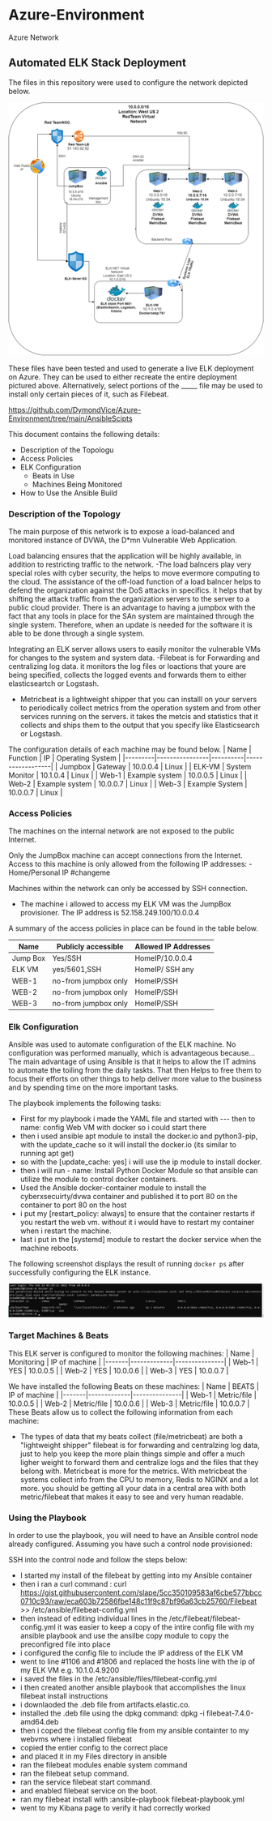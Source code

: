 # Azure-Environment
Azure Network
## Automated ELK Stack Deployment

The files in this repository were used to configure the network depicted below.

![Azure_Network](https://github.com/DymondVice/AzureLabs/raw/main/AzureDiagram.png)

These files have been tested and used to generate a live ELK deployment on Azure. They can be used to either recreate the entire deployment pictured above. Alternatively, select portions of the _____ file may be used to install only certain pieces of it, such as Filebeat.

 https://github.com/DymondVice/Azure-Environment/tree/main/AnsibleScipts

This document contains the following details:
- Description of the Topologu
- Access Policies
- ELK Configuration
  - Beats in Use
  - Machines Being Monitored
- How to Use the Ansible Build


### Description of the Topology

The main purpose of this network is to expose a load-balanced and monitored instance of DVWA, the D*mn Vulnerable Web Application.

Load balancing ensures that the application will be highly available, in addition to restricting traffic to the network.
-The load balncers play very special roles with cyber security, the helps to move evermore  computing to the cloud. The assistance of the off-load function of a load balncer helps to defend the organization against the DoS attacks in specifics. it helps that by shifting the attack traffic from the organization servers to the server to a public cloud provider. There is an advantage to having a jumpbox with the fact that any tools in place for the SAn system are maintained through the single system. Therefore, when an update is needed for the software it is able to be done through a single system.

Integrating an ELK server allows users to easily monitor the vulnerable VMs for changes to the system and system data.
-Filebeat is for Forwarding and centralizing log data. it monitors the log files or loactions that youre are being specified, collects the logged events and forwards them to either elasticseartch or Logstash.
- Metricbeat is a lightweight shipper that you can installl on your servers to periodically collect metrics from the operation system and from other services running on the servers. it takes the metcis and statistics that it collects and ships them to the output that you specify like Elasticsearch or Logstash.

The configuration details of each machine may be found below. 
| Name    | Function       | IP       | Operating System |
|---------|----------------|----------|------------------|
| Jumpbox | Gateway        | 10.0.0.4 | Linux            |
| ELK-VM  | System Monitor | 10.1.0.4 | Linux            |
| Web-1   | Example system | 10.0.0.5 | Linux            |
| Web-2   | Example system | 10.0.0.7 | Linux            |
| Web-3   | Example System | 10.0.0.7 | Linux            |

### Access Policies

The machines on the internal network are not exposed to the public Internet. 

Only the JumpBox machine can accept connections from the Internet. Access to this machine is only allowed from the following IP addresses:
-Home/Personal IP #changeme

Machines within the network can only be accessed by SSH connection.
- The machine i allowed to access my ELK VM was the JumpBox provisioner. The IP address is 52.158.249.100/10.0.0.4

A summary of the access policies in place can be found in the table below.

| Name     | Publicly accessible  | Allowed IP Addresses |
|----------|----------------------|----------------------|
| Jump Box | Yes/SSH              | HomeIP/10.0.0.4      |
| ELK VM   | yes/5601,SSH         | HomeIP/ SSH any      |
| WEB-1    | no-from jumpbox only | HomeIP/SSH           |
| WEB-2    | no-from jumpbox only | HomeIP/SSH           |
| WEB-3    | no-from jumpbox only | HomeIP/SSH           |
 
### Elk Configuration

Ansible was used to automate configuration of the ELK machine. No configuration was performed manually, which is advantageous because...
The main advantage of using Ansible is that it helps to allow the IT admins to automate the toiling from the daily taskts. That then Helps to free them to focus their efforts on other things to help deliver more value to the business and by spending time on the more important tasks.

The playbook implements the following tasks:
- First for my playbook i made the YAML file and started with --- then to name: config Web VM with docker so i could start there
- then i used ansible apt module to install the docker.io and python3-pip, with the update_cache so it will install the docker.io (its similar to running apt get)
- so with the [update_cache: yes] i will use the ip module to install docker.
- then i will run - name: Install Python Docker Module so that ansible can utilize the module to control docker containers.
- Used the Ansible docker-container module to install the cyberxsecuirty/dvwa container and published it to port 80 on the container to port 80 on the host
- i put my [restart_policy: always] to ensure that the container restarts if you restart the web vm. without it i would have to restart my container when i restart the machine.
- last i put in the [systemd] module to restart the docker service when the machine reboots.

The following screenshot displays the result of running `docker ps` after successfully configuring the ELK instance.

![DockerRunningonELK](/DockerRunningonELK.jpg)

### Target Machines & Beats
This ELK server is configured to monitor the following machines:
| Name  | Monitoring  | IP of machine |
|-------|-------------|---------------|
| Web-1 | YES         | 10.0.0.5      |
| Web-2 | YES         | 10.0.0.6      |
| Web-3 | YES         | 10.0.0.7      |

We have installed the following Beats on these machines:
| Name  | BEATS       | IP of machine |
|-------|-------------|---------------|
| Web-1 | Metric/file | 10.0.0.5      |
| Web-2 | Metric/file | 10.0.0.6      |
| Web-3 | Metric/file | 10.0.0.7      |
These Beats allow us to collect the following information from each machine:
- The types of data that my beats collect (file/metricbeat) are both a "lightweight shipper" filebeat is for forwarding and centralzing log data, just to help you keep the more plain things simple and offer a much ligher weight to forward them and centralize logs and the files that they belong with. Metricbeat is more for the metrics. With metricbeat the systems collect info from the CPU to memory, Redis to NGINX and a lot more. you should be getting all your data in a central area with both metric/filebeat that makes it easy to see and very human readable.

### Using the Playbook
In order to use the playbook, you will need to have an Ansible control node already configured. Assuming you have such a control node provisioned: 

SSH into the control node and follow the steps below:
- I started my install of the filebeat by getting into my Ansible container 
- then i ran a curl command : curl https://gist.githubusercontent.com/slape/5cc350109583af6cbe577bbcc0710c93/raw/eca603b72586fbe148c11f9c87bf96a63cb25760/Filebeat >> /etc/ansible/filebeat-config.yml
- then instead of editing individual lines in the /etc/filebeat/filebeat-config.yml it was easier to keep a copy of the intire config file with my ansible playbook and use the ansilbe copy module to copy the preconfigred file into place
- i configured the config file to include the IP address of the ELK VM
- went to line #1106 and #1806 and replaced the hosts line with the ip of my ELK VM e.g. 10.1.0.4.9200
- i saved the files in the /etc/ansible/files/filebeat-config.yml
- i then created another ansible playbook that accomplishes the linux filebeat install instructions
- i downlaoded the .deb file from  artifacts.elastic.co.
- installed the .deb file using the dpkg command: dpkg -i filebeat-7.4.0-amd64.deb
- then i coped the filebeat config file from my ansible containter to my webvms where i installed filebeat
- copied the entier config to the correct place 
- and placed it in my Files directory in ansible
- ran the filebeat modules enable system command 
- ran the filebeat setup command.
- ran the service filebeat start command.
- and enabled filebeat service on the boot.
- ran my filebeat install with :ansible-playbook filebeat-playbook.yml
- went to my Kibana page to verify it had correctly worked

